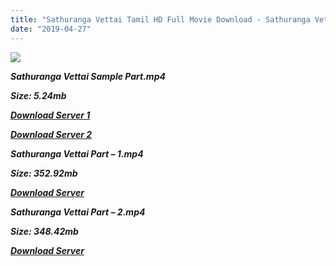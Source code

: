 ```yaml
---
title: "Sathuranga Vettai Tamil HD Full Movie Download - Sathuranga Vettai Tamil HD Movie Download"
date: "2019-04-27"
---
```


![](https://images.moviebuff.com/2a542355-6b82-4572-802f-f71d3e900d82?w=1000)

**_Sathuranga Vettai Sample Part.mp4_**

**_Size: 5.24mb_**

**_[Download Server 1](http://dl2.tamilsrcg.xyz/load/2014/Sathuranga{18b9e36be58349bcedc591cb24b1d58373c4fcb8ec6c90ee99c2d93b5f4aedc9}20Vettai/Sathuranga{18b9e36be58349bcedc591cb24b1d58373c4fcb8ec6c90ee99c2d93b5f4aedc9}20Vettai{18b9e36be58349bcedc591cb24b1d58373c4fcb8ec6c90ee99c2d93b5f4aedc9}20(2014){18b9e36be58349bcedc591cb24b1d58373c4fcb8ec6c90ee99c2d93b5f4aedc9}20DvdRip{18b9e36be58349bcedc591cb24b1d58373c4fcb8ec6c90ee99c2d93b5f4aedc9}20HD{18b9e36be58349bcedc591cb24b1d58373c4fcb8ec6c90ee99c2d93b5f4aedc9}20Sample.mp4)_**

**_[Download Server 2](http://dl2.tamilsrcg.xyz/load/2014/Sathuranga{18b9e36be58349bcedc591cb24b1d58373c4fcb8ec6c90ee99c2d93b5f4aedc9}20Vettai/Sathuranga{18b9e36be58349bcedc591cb24b1d58373c4fcb8ec6c90ee99c2d93b5f4aedc9}20Vettai{18b9e36be58349bcedc591cb24b1d58373c4fcb8ec6c90ee99c2d93b5f4aedc9}20(2014){18b9e36be58349bcedc591cb24b1d58373c4fcb8ec6c90ee99c2d93b5f4aedc9}20DvdRip{18b9e36be58349bcedc591cb24b1d58373c4fcb8ec6c90ee99c2d93b5f4aedc9}20HD{18b9e36be58349bcedc591cb24b1d58373c4fcb8ec6c90ee99c2d93b5f4aedc9}20Sample.mp4)_**

**_Sathuranga Vettai Part – 1.mp4_**

**_Size: 352.92mb_**

**_[Download Server](http://dl2.tamilsrcg.xyz/load/2014/Sathuranga{18b9e36be58349bcedc591cb24b1d58373c4fcb8ec6c90ee99c2d93b5f4aedc9}20Vettai/Sathuranga{18b9e36be58349bcedc591cb24b1d58373c4fcb8ec6c90ee99c2d93b5f4aedc9}20Vettai{18b9e36be58349bcedc591cb24b1d58373c4fcb8ec6c90ee99c2d93b5f4aedc9}20(2014){18b9e36be58349bcedc591cb24b1d58373c4fcb8ec6c90ee99c2d93b5f4aedc9}20DvdRip{18b9e36be58349bcedc591cb24b1d58373c4fcb8ec6c90ee99c2d93b5f4aedc9}20HD{18b9e36be58349bcedc591cb24b1d58373c4fcb8ec6c90ee99c2d93b5f4aedc9}20Part{18b9e36be58349bcedc591cb24b1d58373c4fcb8ec6c90ee99c2d93b5f4aedc9}201.mp4)_** 

**_Sathuranga Vettai Part – 2.mp4_**

**_Size: 348.42mb_**

**_[Download Server](http://dl2.tamilsrcg.xyz/load/2014/Sathuranga{18b9e36be58349bcedc591cb24b1d58373c4fcb8ec6c90ee99c2d93b5f4aedc9}20Vettai/Sathuranga{18b9e36be58349bcedc591cb24b1d58373c4fcb8ec6c90ee99c2d93b5f4aedc9}20Vettai{18b9e36be58349bcedc591cb24b1d58373c4fcb8ec6c90ee99c2d93b5f4aedc9}20(2014){18b9e36be58349bcedc591cb24b1d58373c4fcb8ec6c90ee99c2d93b5f4aedc9}20DvdRip{18b9e36be58349bcedc591cb24b1d58373c4fcb8ec6c90ee99c2d93b5f4aedc9}20HD{18b9e36be58349bcedc591cb24b1d58373c4fcb8ec6c90ee99c2d93b5f4aedc9}20Part{18b9e36be58349bcedc591cb24b1d58373c4fcb8ec6c90ee99c2d93b5f4aedc9}202.mp4)_**
